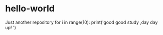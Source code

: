 # hello-world
Just another  repository
for i in range(10):
  print('good good study ,day day up! ')
